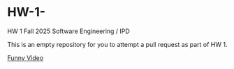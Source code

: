 # HW-1-

HW 1 Fall 2025 Software Engineering / IPD 

This is an empty repository for you to attempt a pull request as part of HW 1.

[Funny Video](https://www.youtube.com/watch?v=4jZE6y-uGJQ&list=PLGqNfKgtFA3ShB4MAwgfVOhghGFhzyKwg)
